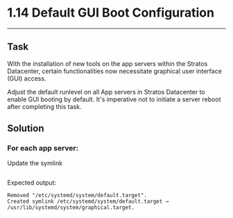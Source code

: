 # 1.14 Default GUI Boot Configuration
---
## Task
With the installation of new tools on the app servers within the Stratos Datacenter, certain functionalities now necessitate graphical user interface (GUI) access.

Adjust the default runlevel on all App servers in Stratos Datacenter to enable GUI booting by default. It's imperative not to initiate a server reboot after completing this task.  
## Solution
### For each app server:
Update the symlink
```bash
```
Expected output:
```
Removed "/etc/systemd/system/default.target".
Created symlink /etc/systemd/system/default.target → /usr/lib/systemd/system/graphical.target.
```

